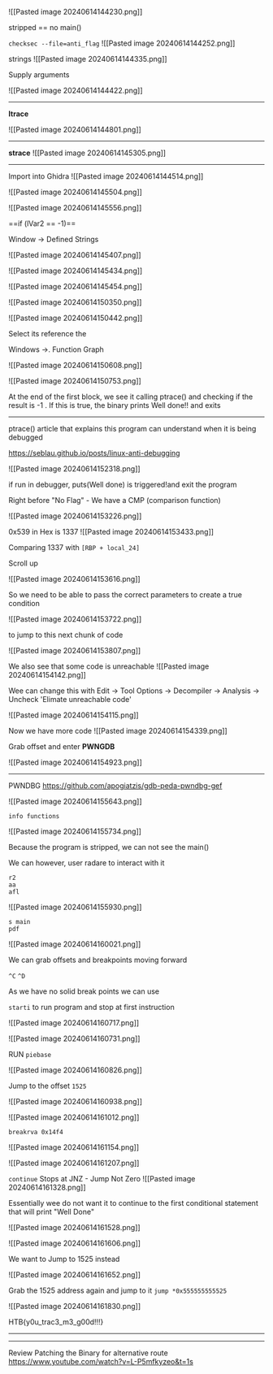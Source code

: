 
![[Pasted image 20240614144230.png]]

stripped == no main() 

`checksec --file=anti_flag`
![[Pasted image 20240614144252.png]]


strings
![[Pasted image 20240614144335.png]]

Supply arguments

![[Pasted image 20240614144422.png]]
***
**ltrace**

![[Pasted image 20240614144801.png]]

***
**strace**
![[Pasted image 20240614145305.png]]


***
Import into Ghidra
![[Pasted image 20240614144514.png]]


![[Pasted image 20240614145504.png]]

![[Pasted image 20240614145556.png]]

==if (lVar2 == -1)==


Window -> Defined Strings

![[Pasted image 20240614145407.png]]

![[Pasted image 20240614145434.png]]

![[Pasted image 20240614145454.png]]

![[Pasted image 20240614150350.png]]


![[Pasted image 20240614150442.png]]

Select its reference the

Windows ->. Function Graph

![[Pasted image 20240614150608.png]]


![[Pasted image 20240614150753.png]]


At the end of the first block, we see it calling ptrace() and checking if the result is -1 . If this is true, the binary prints Well done!! and exits

***

ptrace() article that explains this program can understand when it is being debugged

https://seblau.github.io/posts/linux-anti-debugging

![[Pasted image 20240614152318.png]]

if run in debugger, puts(Well done) is triggered!and exit the program



Right before "No Flag" - We have a CMP (comparison function)

![[Pasted image 20240614153226.png]]

0x539 in Hex is 1337
![[Pasted image 20240614153433.png]]

Comparing 1337 with `[RBP + local_24]`

Scroll up

![[Pasted image 20240614153616.png]]

So we need to be able to pass the correct parameters to create a true condition

![[Pasted image 20240614153722.png]]

to jump to this next chunk of code

![[Pasted image 20240614153807.png]]

We also see that some code is unreachable
![[Pasted image 20240614154142.png]]


Wee can change this with Edit -> Tool Options -> Decompiler -> Analysis -> Uncheck 'Elimate unreachable code'


![[Pasted image 20240614154115.png]]


Now we have more code
![[Pasted image 20240614154339.png]]

Grab offset and enter **PWNGDB**

![[Pasted image 20240614154923.png]]

***
PWNDBG
https://github.com/apogiatzis/gdb-peda-pwndbg-gef


![[Pasted image 20240614155643.png]]

`info functions`

![[Pasted image 20240614155734.png]]

Because the program is stripped, we can not see the main()

We can however, user radare to interact with it

```
r2
aa
afl
```

![[Pasted image 20240614155930.png]]

```
s main
pdf
```

![[Pasted image 20240614160021.png]]

We can grab offsets and breakpoints moving forward

`^C`
`^D`

As we have no solid break points we can use

`starti` to run program and stop at first instruction

![[Pasted image 20240614160717.png]]

![[Pasted image 20240614160731.png]]

RUN `piebase`

![[Pasted image 20240614160826.png]]

Jump to the offset `1525`

![[Pasted image 20240614160938.png]]

![[Pasted image 20240614161012.png]]


`breakrva 0x14f4`

![[Pasted image 20240614161154.png]]

![[Pasted image 20240614161207.png]]


`continue`
Stops at JNZ - Jump Not Zero
![[Pasted image 20240614161328.png]]


Essentially wee do not want it to continue to the first conditional statement that will print "Well Done"

![[Pasted image 20240614161528.png]]

![[Pasted image 20240614161606.png]]


We want to Jump to 1525 instead

![[Pasted image 20240614161652.png]]

Grab the 1525 address again and jump to it
`jump *0x555555555525`

![[Pasted image 20240614161830.png]]

HTB{y0u_trac3_m3_g00d!!!}

***
***

Review Patching the Binary for alternative route
https://www.youtube.com/watch?v=L-P5mfkyzeo&t=1s


